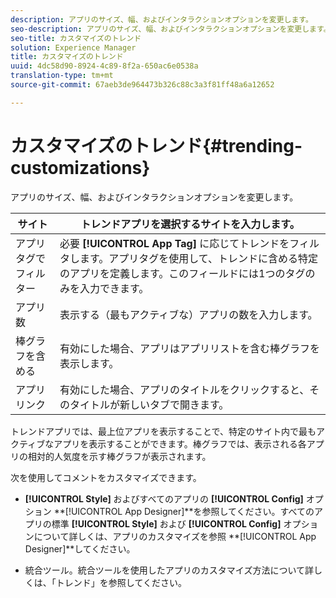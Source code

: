 ```yaml
---
description: アプリのサイズ、幅、およびインタラクションオプションを変更します。
seo-description: アプリのサイズ、幅、およびインタラクションオプションを変更します。
seo-title: カスタマイズのトレンド
solution: Experience Manager
title: カスタマイズのトレンド
uuid: 4dc58d90-8924-4c89-8f2a-650ac6e0538a
translation-type: tm+mt
source-git-commit: 67aeb3de964473b326c88c3a3f81ff48a6a12652

---
```



# カスタマイズのトレンド{#trending-customizations}

アプリのサイズ、幅、およびインタラクションオプションを変更します。

| サイト | トレンドアプリを選択するサイトを入力します。 |
|---|---|
| アプリタグでフィルター | 必要 **[!UICONTROL App Tag]** に応じてトレンドをフィルタします。アプリタグを使用して、トレンドに含める特定のアプリを定義します。このフィールドには1つのタグのみを入力できます。 |
| アプリ数 | 表示する（最もアクティブな）アプリの数を入力します。 |
| 棒グラフを含める | 有効にした場合、アプリはアプリリストを含む棒グラフを表示します。 |
| アプリリンク | 有効にした場合、アプリのタイトルをクリックすると、そのタイトルが新しいタブで開きます。 |

トレンドアプリでは、最上位アプリを表示することで、特定のサイト内で最もアクティブなアプリを表示することができます。棒グラフでは、表示される各アプリの相対的人気度を示す棒グラフが表示されます。

次を使用してコメントをカスタマイズできます。

* **[!UICONTROL Style]** およびすべてのアプリの **[!UICONTROL Config]** オプション **[!UICONTROL App Designer]**を参照してください。すべてのアプリの標準 **[!UICONTROL Style]** および **[!UICONTROL Config]** オプションについて詳しくは、アプリのカスタマイズを参照 **[!UICONTROL App Designer]**してください。

* 統合ツール。統合ツールを使用したアプリのカスタマイズ方法について詳しくは、「トレンド」を参照してください。

